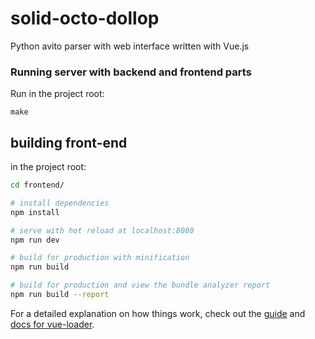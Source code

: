 # solid-octo-dollop
Python avito parser with web interface written with Vue.js
### Running server with backend and frontend parts
Run in the project root:
```
make
```
## building front-end 
in the project root:
``` bash
cd frontend/

# install dependencies
npm install

# serve with hot reload at localhost:8080
npm run dev

# build for production with minification
npm run build

# build for production and view the bundle analyzer report
npm run build --report
```

For a detailed explanation on how things work, check out the [guide](http://vuejs-templates.github.io/webpack/) and [docs for vue-loader](http://vuejs.github.io/vue-loader).

